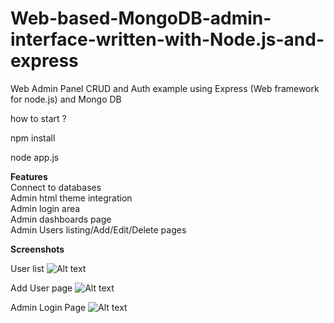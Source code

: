 # Web-based-MongoDB-admin-interface-written-with-Node.js-and-express

Web Admin Panel 
CRUD and Auth example using Express (Web framework for node.js) and Mongo DB

how to start ?

npm install

node app.js

<b> Features </b> <br>
Connect to databases  <br>
Admin html theme integration<br> 
Admin login area <br>
Admin dashboards page <br>
Admin Users listing/Add/Edit/Delete pages<br>

<b> Screenshots </b>

User list 
![Alt text](https://user-images.githubusercontent.com/39764409/59248238-7711e300-8c3f-11e9-96f7-d6a0fddc613f.png "Optional title")

Add User page 
![Alt text](https://user-images.githubusercontent.com/39764409/59248235-76794c80-8c3f-11e9-8311-79fbb42942aa.png "Optional title")

Admin Login Page 
![Alt text](https://user-images.githubusercontent.com/39764409/59248236-7711e300-8c3f-11e9-99c2-254559716a0e.png "Optional title")
